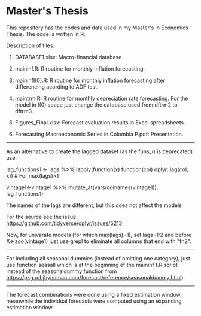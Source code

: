 # Master's Thesis
This repository has the codes and data used in my Master's in Economics Thesis. The code is written in R.

Description of files:

1. DATABASE1.xlsx: Macro-financial database.

2. maininf.R: R routine for monthly inflation forecasting. 

3. maininfI(0).R: R routine for monthly inflation forecasting after differencing acording to ADF test. 

4. maintrm.R: R routine for monthly depreciation rate forecasting. For the model in I(0) space just change the database used from dftrm2 to dftrm3.

5. Figures_Final.xlsx: Forecast evaluation results in Excel spreadsheets.

6. Forecasting Macroeconomic Series in Colombia P.pdf: Presentation.

****************************************************************************
As an alternative to create the lagged dataset (as the funs_() is deprecated) use: 

lag_functions1 <- lags %>% lapply(function(x) function(col) dplyr::lag(col, x)) # For max(lags)>1

vintage1<-vintage1 %>% 
    mutate_at(vars(colnames(vintage1)), lag_functions1)
    
The names of the lags are different, but this does not affect the models

For the source see the issue: https://github.com/tidyverse/dplyr/issues/5213

Now, for univarate models (for which max(lags)=1), set lags=1:2 and before X<-zoo(vintage1) just use grepl to eliminate all columns that end with "fn2".
****************************************************************************

For including all seasonal dummies (instead of omitting one category), just use function seasall which is at the beginning of the maininf f.R script instead of the seasonaldummy function from https://pkg.robjhyndman.com/forecast/reference/seasonaldummy.html).


****************************************************************************

The forecast combinations were done using a fixed estimation window, meanwhile the individual forecasts were computed using an expanding estimation window. 



